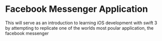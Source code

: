 <h1>Facebook Messenger Application</h1>
<p>This will serve as an introduction to learning iOS development with 
swift 3 by attempting to replicate one of the worlds most poular application, the facebook messenger</p>
